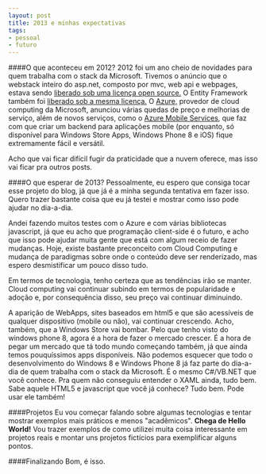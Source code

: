 ```yaml
---
layout: post
title: 2013 e minhas expectativas
tags:
- pessoal
- futuro
---
```


####O que aconteceu em 2012?
2012 foi um ano cheio de novidades para quem trabalha com o stack da Microsoft. Tivemos o anúncio que o webstack inteiro do asp.net, composto por mvc, web api e webpages, estava sendo [liberado sob uma licença open source.](http://weblogs.asp.net/scottgu/archive/2012/03/27/asp-net-mvc-web-api-razor-and-open-source.aspx) O Entity Framework também foi [liberado sob a mesma licença.](http://weblogs.asp.net/scottgu/archive/2012/07/19/entity-framework-and-open-source.aspx) O [Azure,](http://www.windowsazure.com/) provedor de cloud computing da Microsoft, anunciou várias quedas de preço e melhorias de serviço, além de novos serviços, como o [Azure Mobile Services](http://www.windowsazure.com/home/features/mobile-services/), que faz com que criar um backend para aplicações mobile (por enquanto, só disponível para Windows Store Apps, Windows Phone 8 e iOS) fique extremamente fácil e versátil.

Acho que vai ficar difícil fugir da praticidade que a nuvem oferece, mas isso vai ficar pra outros posts.<!--break-->

####O que esperar de 2013?
Pessoalmente, eu espero que consiga tocar esse projeto do blog, já que já é a minha segunda tentativa em fazer isso. Quero trazer bastante coisa que eu já testei e mostrar como isso pode ajudar no dia-a-dia.

Andei fazendo muitos testes com o Azure e com várias bibliotecas javascript, já que eu acho que programação client-side é o futuro, e acho que isso pode ajudar muita gente que está com algum receio de fazer mudanças. Hoje, existe bastante preconceito com Cloud Computing e mudança de paradigmas sobre onde o conteúdo deve ser renderizado, mas espero desmistificar um pouco disso tudo.

Em termos de tecnologia, tenho certeza que as tendências irão se manter. Cloud computing vai continuar subindo em termos de popularidade e adoção e, por consequência disso, seu preço vai continuar diminuindo.

A aparição de WebApps, sites baseados em html5 e que são acessíveis de qualquer dispositivo (mobile ou não), vai continuar crescendo. Acho, também, que a Windows Store vai bombar. Pelo que tenho visto do windows phone 8, agora é a hora de fazer o mercado crescer. É a hora de pegar um mercado que tá todo mundo começando também, já que ainda temos pouquíssimos apps disponíveis. Não podemos esquecer que todo o desenvolvimento do Windows 8 e Windows Phone 8 já faz parte do dia-a-dia de quem trabalha com o stack da Microsoft. É o mesmo C#/VB.NET que você conhece. Pra quem não conseguiu entender o XAML ainda, tudo bem. Sabe aquele HTML5 e javascript que você já conhece? Tudo bem. Pode usar ele também!

####Projetos
Eu vou começar falando sobre algumas tecnologias e tentar mostrar exemplos mais práticos e menos "acadêmicos". **Chega de Hello World!**
Vou trazer exemplos de como utilizei muita coisa interessante em projetos reais e montar uns projetos fictícios para exemplificar alguns pontos.

####Finalizando
Bom, é isso.